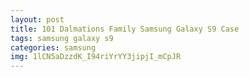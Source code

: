 ```yaml
---
layout: post
title: 101 Dalmations Family Samsung Galaxy S9 Case
tags: samsung galaxy s9
categories: samsung
img: 1lCN5aDzzdK_I94riYrYY3jipjI_mCpJR
---
```

